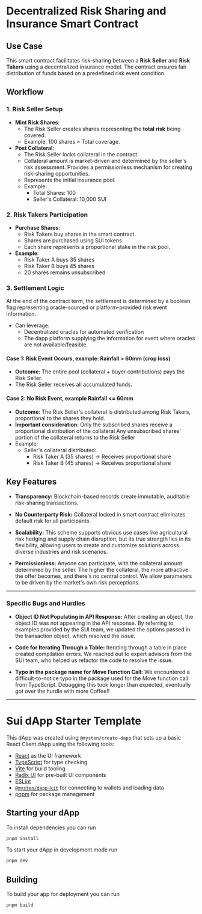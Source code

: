 

# Decentralized Risk Sharing and Insurance Smart Contract

## Use Case
This smart contract facilitates risk-sharing between a **Risk Seller** and **Risk Takers** using a decentralized insurance model. The contract ensures fair distribution of funds based on a predefined risk event condition.

## Workflow

### 1. Risk Seller Setup
* **Mint Risk Shares**:
  * The Risk Seller creates shares representing the **total risk** being covered.
  * Example: 100 shares = Total coverage.
* **Post Collateral**:
  * The Risk Seller locks collateral in the contract.
  * Collateral amount is market-driven and determined by the seller's risk assessment. Provides a permissionless mechanism for creating risk-sharing opportunities.
  * Represents the initial insurance pool.
  * Example:
    * Total Shares: 100
    * Seller's Collateral: 10,000 SUI

### 2. Risk Takers Participation
* **Purchase Shares**:
  * Risk Takers buy shares in the smart contract.
  * Shares are purchased using SUI tokens.
  * Each share represents a proportional stake in the risk pool.
* **Example**:
  * Risk Taker A buys 35 shares
  * Risk Taker B buys 45 shares
  * 20 shares remains unsubscribed

### 3. Settlement Logic
At the end of the contract term, the settlement is determined by a boolean flag representing oracle-sourced or platform-provided risk event information.
* Can leverage:
  * Decentralized oracles for automated verification
  * The dapp platform supplying the information for event where oracles are not available/feasible.
  
#### Case 1: Risk Event Occurs, example: Rainfall > 60mm (crop loss)
* **Outcome**: The entire pool (collateral + buyer contributions) pays the Risk Seller.
* The Risk Seller receives all accumulated funds.

#### Case 2: No Risk Event, example Rainfall <= 60mm 
* **Outcome**: The Risk Seller's collateral is distributed among Risk Takers, proportional to the shares they hold.
* **Important consideration**:
Only the subscribed shares receive a proportional distribution of the collateral
Any unsubscribed shares' portion of the collateral returns to the Risk Seller
* Example:
  * Seller's collateral distributed:
    * Risk Taker A (35 shares) → Receives proportional share
    * Risk Taker B (45 shares) → Receives proportional share

## Key Features
- **Transparency:** Blockchain-based records create immutable, auditable risk-sharing transactions.



- **No Counterparty Risk:** Collateral locked in smart contract eliminates default risk for all participants.


- **Scalability:** This scheme supports obvious use cases like agricultural risk hedging and supply chain disruption, but its true strength lies in its flexibility, allowing users to create and customize solutions across diverse industries and risk scenarios.


- **Permissionless:** Anyone can participate, with the collateral amount determined by the seller. The higher the collateral, the more attractive the offer becomes, and there's no central control. We allow parameters to be driven by the market's own risk perceptions.

---------------------------------

### Specific Bugs and Hurdles
- **Object ID Not Populating in API Response:** After creating an object, the object ID was not appearing in the API response. By referring to examples provided by the SUI team, we updated the options passed in the transaction object, which resolved the issue.


- **Code for Iterating Through a Table:** Iterating through a table in place created compilation errors. We reached out to expert advisors from the SUI team, who helped us refactor the code to resolve the issue.


- **Typo in tha package name for Move Function Call:** We encountered a difficult-to-notice typo in the package used for the Move function call from TypeScript. Debugging this took longer than expected, eventually got over the hurdle with more Coffee!!
---------------------------------




# Sui dApp Starter Template

This dApp was created using `@mysten/create-dapp` that sets up a basic React
Client dApp using the following tools:

- [React](https://react.dev/) as the UI framework
- [TypeScript](https://www.typescriptlang.org/) for type checking
- [Vite](https://vitejs.dev/) for build tooling
- [Radix UI](https://www.radix-ui.com/) for pre-built UI components
- [ESLint](https://eslint.org/)
- [`@mysten/dapp-kit`](https://sdk.mystenlabs.com/dapp-kit) for connecting to
  wallets and loading data
- [pnpm](https://pnpm.io/) for package management

## Starting your dApp

To install dependencies you can run

```bash
pnpm install
```

To start your dApp in development mode run

```bash
pnpm dev
```

## Building

To build your app for deployment you can run

```bash
pnpm build
```
